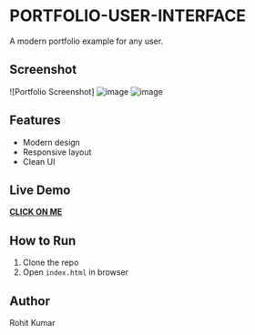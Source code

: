 # PORTFOLIO-USER-INTERFACE

A modern portfolio example for any user.

## Screenshot
![Portfolio Screenshot]
![image](https://github.com/user-attachments/assets/a08b6bd4-763d-4e38-afef-cac822d3accc)
![image](https://github.com/user-attachments/assets/df2536cb-a244-407b-be84-396ae7e085a9)



## Features
- Modern design
- Responsive layout
- Clean UI

## Live Demo
**[CLICK ON ME](https://rohit-1166.github.io/Portfolio/)**

## How to Run
1. Clone the repo
2. Open `index.html` in browser

## Author
Rohit Kumar

